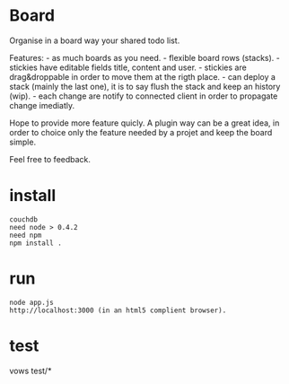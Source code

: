 # Board

Organise in a board way your shared todo list.

Features:
    - as much boards as you need.
    - flexible board rows (stacks).
    - stickies have editable fields title, content and user.
    - stickies are drag&droppable in order to move them at the rigth place.
    - can deploy a stack (mainly the last one), it is to say flush the stack and keep an history (wip).
    - each change are notify to connected client in order to propagate change imediatly.

Hope to provide more feature quicly. A plugin way can be a great idea, in order to choice only the feature needed by a projet and keep the board simple.

Feel free to feedback.

# install

    couchdb
    need node > 0.4.2
    need npm
    npm install .

# run

    node app.js
    http://localhost:3000 (in an html5 complient browser).

# test

  vows test/*
